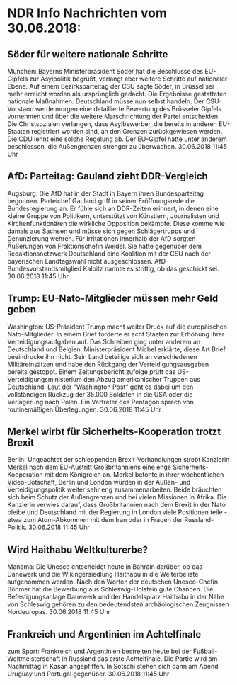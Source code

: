 # NDR Info Nachrichten vom 30.06.2018:


## Söder für weitere nationale Schritte
München: Bayerns Ministerpräsident Söder hat die Beschlüsse des EU-Gipfels zur Asylpolitik begrüßt, verlangt aber weitere Schritte auf nationaler Ebene. Auf einem Bezirksparteitag der CSU sagte Söder, in Brüssel sei mehr erreicht worden als ursprünglich gedacht. Die Ergebnisse gestatteten nationale Maßnahmen. Deutschland müsse nun selbst handeln. Der CSU-Vorstand werde morgen eine detaillierte Bewertung des Brüsseler Gipfels vornehmen und über die weitere Marschrichtung der Partei entscheiden. Die Christsozialen verlangen, dass Asylbewerber, die bereits in anderen EU-Staaten registriert worden sind, an den Grenzen zurückgewiesen werden. Die CDU lehnt eine solche Regelung ab. Der EU-Gipfel hatte unter anderem beschlossen, die Außengrenzen strenger zu überwachen. 30.06.2018 11:45 Uhr 

## AfD: Parteitag: Gauland zieht DDR-Vergleich
Augsburg: Die AfD hat in der Stadt in Bayern ihren Bundesparteitag begonnen. Parteichef Gauland griff in seiner Eröffnungsrede die Bundesregierung an. Er fühle sich an DDR-Zeiten erinnert, in denen eine kleine Gruppe von Politikern, unterstützt von Künstlern, Journalisten und Kirchenfunktionären die wirkliche Opposition bekämpfe. Diese komme wie damals aus Sachsen und müsse sich gegen Schlägertrupps und Denunzierung wehren. Für Irritationen innerhalb der AfD sorgten Äußerungen von Fraktionschefin Weidel. Sie hatte gegenüber dem Redaktionsnetzwerk Deutschland eine Koalition mit der CSU nach der bayerischen Landtagswahl nicht ausgeschlossen. AfD-Bundesvorstandsmitglied Kalbitz nannte es strittig, ob das geschickt sei. 30.06.2018 11:45 Uhr 

## Trump: EU-Nato-Mitglieder müssen mehr Geld geben
Washington: 	US-Präsident Trump macht weiter Druck auf die europäischen Nato-Mitglieder. In einem Brief forderte er acht Staaten zur Erhöhung ihrer Verteidigungsaufgaben auf. Das Schreiben ging unter anderem an Deutschland und Belgien. Ministerpräsident Michel erklärte, diese Art Brief beeindrucke ihn nicht. Sein Land beteilige sich an verschiedenen Militäreinsätzen und habe den Rückgang der Verteidigungsausgaben bereits gestoppt. Einem Zeitungsbericht zufolge prüft das US-Verteidigungsministerium den Abzug amerikanischer Truppen aus Deutschland. Laut der "Washington Post" geht es dabei um den vollständigen Rückzug der 35.000 Soldaten in die USA oder die Verlagerung nach Polen. Ein Vertreter des Pentagon sprach von routinemäßigen Überlegungen. 30.06.2018 11:45 Uhr 

## Merkel wirbt für Sicherheits-Kooperation trotzt Brexit
Berlin: Ungeachtet der schleppenden Brexit-Verhandlungen strebt Kanzlerin Merkel nach dem EU-Austritt Großbritanniens eine enge Sicherheits-Kooperation mit dem Königreich an. Merkel betonte in ihrer wöchentlichen Video-Botschaft, Berlin und London würden in der Außen- und Verteidigungspolitik weiter sehr eng zusammenarbeiten. Beide bräuchten sich beim Schutz der Außengrenzen und bei vielen Missionen in Afrika. Die Kanzlerin verwies darauf, dass Großbritannien nach dem Brexit in der Nato bleibe und Deutschland mit der Regierung in London viele Positionen teile - etwa zum Atom-Abkommen mit dem Iran oder in Fragen der Russland-Politik. 30.06.2018 11:45 Uhr 

## Wird Haithabu Weltkulturerbe?
Manama:	Die Unesco entscheidet heute in Bahrain darüber, ob das Danewerk und die Wikingersiedlung Haithabu in die Welterbeliste aufgenommen werden. Nach den Worten der deutschen Unesco-Chefin Böhmer hat die Bewerbung aus Schleswig-Holstein gute Chancen. Die Befestigungsanlage Danewerk und der Handelsplatz Haithabu in der Nähe von Schleswig gehören zu den bedeutendsten archäologischen Zeugnissen Nordeuropas. 30.06.2018 11:45 Uhr 

## Frankreich und Argentinien im Achtelfinale
zum Sport:  Frankreich und Argentinien bestreiten heute bei der Fußball-Weltmeisterschaft in Russland das erste Achtelfinale. Die Partie wird am Nachmittag in Kasan angepfiffen. In Sotschi stehen sich dann am Abend Uruguay und Portugal gegenüber. 30.06.2018 11:45 Uhr 
